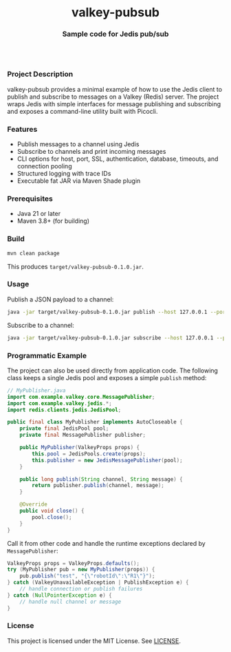 <br />
<h1 align="center">valkey-pubsub</h1>
<h3 align="center">Sample code for Jedis pub/sub</h3>
<br />
<br />

### Project Description
valkey-pubsub provides a minimal example of how to use the Jedis client to publish and subscribe to messages on a Valkey (Redis) server. The project wraps Jedis with simple interfaces for message publishing and subscribing and exposes a command-line utility built with Picocli.

### Features
- Publish messages to a channel using Jedis
- Subscribe to channels and print incoming messages
- CLI options for host, port, SSL, authentication, database, timeouts, and connection pooling
- Structured logging with trace IDs
- Executable fat JAR via Maven Shade plugin

### Prerequisites
- Java 21 or later
- Maven 3.8+ (for building)

### Build
```bash
mvn clean package
```
This produces `target/valkey-pubsub-0.1.0.jar`.

### Usage
Publish a JSON payload to a channel:

```bash
java -jar target/valkey-pubsub-0.1.0.jar publish --host 127.0.0.1 --port 6379 test '{"robotId":"R1"}'
```

Subscribe to a channel:

```bash
java -jar target/valkey-pubsub-0.1.0.jar subscribe --host 127.0.0.1 --port 6379 test
```

### Programmatic Example
The project can also be used directly from application code. The following class keeps a single Jedis pool and exposes a simple `publish` method:

```java
// MyPublisher.java
import com.example.valkey.core.MessagePublisher;
import com.example.valkey.jedis.*;
import redis.clients.jedis.JedisPool;

public final class MyPublisher implements AutoCloseable {
    private final JedisPool pool;
    private final MessagePublisher publisher;

    public MyPublisher(ValkeyProps props) {
        this.pool = JedisPools.create(props);
        this.publisher = new JedisMessagePublisher(pool);
    }

    public long publish(String channel, String message) {
        return publisher.publish(channel, message);
    }

    @Override
    public void close() {
        pool.close();
    }
}
```

Call it from other code and handle the runtime exceptions declared by `MessagePublisher`:

```java
ValkeyProps props = ValkeyProps.defaults();
try (MyPublisher pub = new MyPublisher(props)) {
    pub.publish("test", "{\"robotId\":\"R1\"}");
} catch (ValkeyUnavailableException | PublishException e) {
    // handle connection or publish failures
} catch (NullPointerException e) {
    // handle null channel or message
}
```

### License
This project is licensed under the MIT License. See [LICENSE](LICENSE).

